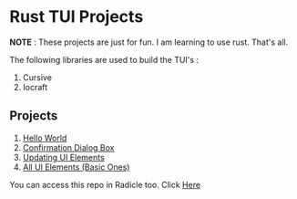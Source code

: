# Rust TUI Projects

**__NOTE__** :
These projects are just for fun. I am learning to use rust. That's all. 

The following libraries are used to build the TUI's : 
1. Cursive
2. Iocraft

## Projects 

1. [Hello World](hello_world/Hello_World.md)
2. [Confirmation Dialog Box](confirmation_dialog_box/Confirmation_Dialog_Box.md)
3. [Updating UI Elements](update_ui_elements/Update_UI_Elements.md)
4. [All UI Elements (Basic Ones)](all_famous_ui_elments/UI_Elements.md)

You can access this repo in Radicle too. Click [Here](https://app.radicle.xyz/nodes/seed.radicle.garden/rad:z4FrRnNPZjEXDvkMpreYz8pnuxKMW)

